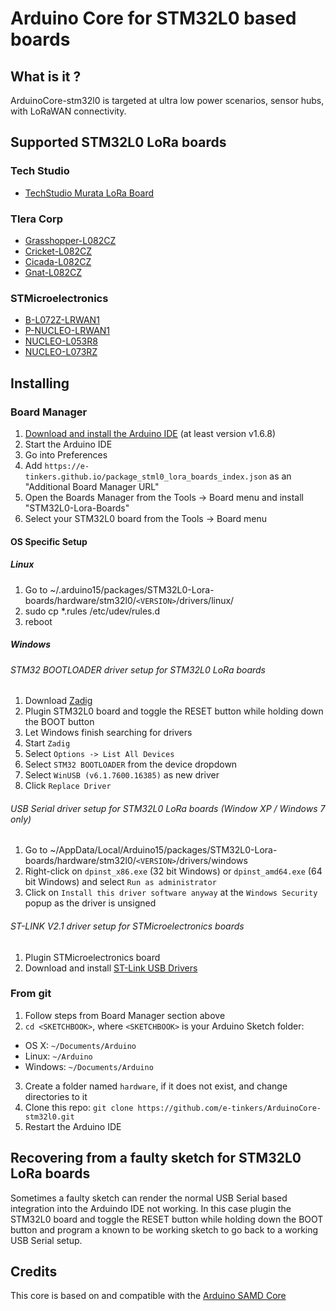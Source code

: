 # Arduino Core for STM32L0 based boards

## What is it ?

ArduinoCore-stm32l0 is targeted at ultra low power scenarios, sensor hubs, with LoRaWAN connectivity.


## Supported STM32L0 LoRa boards

### Tech Studio

 * [TechStudio Murata LoRa Board](#)

### Tlera Corp
 * [Grasshopper-L082CZ](https://www.tindie.com/products/TleraCorp/grasshopper-lora-development-board)
 * [Cricket-L082CZ](https://www.tindie.com/products/TleraCorp/cricket-lorawangnss-asset-tracker)
 * [Cicada-L082CZ](https://www.tindie.com/products/TleraCorp/lorasensortile)
 * [Gnat-L082CZ](https://www.tindie.com/products/TleraCorp/gnat-loragnss-asset-tracker/)

### STMicroelectronics
 * [B-L072Z-LRWAN1](http://www.st.com/en/evaluation-tools/b-l072z-lrwan1.html)
 * [P-NUCLEO-LRWAN1](http://www.st.com/en/evaluation-tools/p-nucleo-lrwan1.html)
 * [NUCLEO-L053R8](http://www.st.com/en/evaluation-tools/nucleo-l053r8.html)
 * [NUCLEO-L073RZ](http://www.st.com/en/evaluation-tools/nucleo-l073rz.html)


## Installing

### Board Manager

 1. [Download and install the Arduino IDE](https://www.arduino.cc/en/Main/Software) (at least version v1.6.8)
 2. Start the Arduino IDE
 3. Go into Preferences
 4. Add `https://e-tinkers.github.io/package_stml0_lora_boards_index.json` as an "Additional Board Manager URL"
 5. Open the Boards Manager from the Tools -> Board menu and install "STM32L0-Lora-Boards"
 6. Select your STM32L0 board from the Tools -> Board menu

#### OS Specific Setup

##### Linux

 1. Go to ~/.arduino15/packages/STM32L0-Lora-boards/hardware/stm32l0/`<VERSION>`/drivers/linux/
 2. sudo cp *.rules /etc/udev/rules.d
 3. reboot

#####  Windows

###### STM32 BOOTLOADER driver setup for STM32L0 LoRa boards

 1. Download [Zadig](http://zadig.akeo.ie)
 2. Plugin STM32L0 board and toggle the RESET button while holding down the BOOT button
 3. Let Windows finish searching for drivers
 4. Start `Zadig`
 5. Select `Options -> List All Devices`
 6. Select `STM32 BOOTLOADER` from the device dropdown
 7. Select `WinUSB (v6.1.7600.16385)` as new driver
 8. Click `Replace Driver`

###### USB Serial driver setup for STM32L0 LoRa boards (Window XP / Windows 7 only)

 1. Go to ~/AppData/Local/Arduino15/packages/STM32L0-Lora-boards/hardware/stm32l0/`<VERSION>`/drivers/windows
 2. Right-click on `dpinst_x86.exe` (32 bit Windows) or `dpinst_amd64.exe` (64 bit Windows) and select `Run as administrator`
 3. Click on `Install this driver software anyway` at the `Windows Security` popup as the driver is unsigned

###### ST-LINK V2.1 driver setup for STMicroelectronics boards

 1. Plugin STMicroelectronics board
 2. Download and install [ST-Link USB Drivers](http://www.st.com/en/embedded-software/stsw-link009.html)

### From git

 1. Follow steps from Board Manager section above
 2. `cd <SKETCHBOOK>`, where `<SKETCHBOOK>` is your Arduino Sketch folder:
  * OS X: `~/Documents/Arduino`
  * Linux: `~/Arduino`
  * Windows: `~/Documents/Arduino`
 3. Create a folder named `hardware`, if it does not exist, and change directories to it
 4. Clone this repo: `git clone https://github.com/e-tinkers/ArduinoCore-stm32l0.git`
 5. Restart the Arduino IDE

## Recovering from a faulty sketch for STM32L0 LoRa boards

 Sometimes a faulty sketch can render the normal USB Serial based integration into the Arduindo IDE not working. In this case plugin the STM32L0 board and toggle the RESET button while holding down the BOOT button and program a known to be working sketch to go back to a working USB Serial setup.

## Credits

This core is based on and compatible with the [Arduino SAMD Core](https://github.com/arduino/ArduinoCore-samd)
